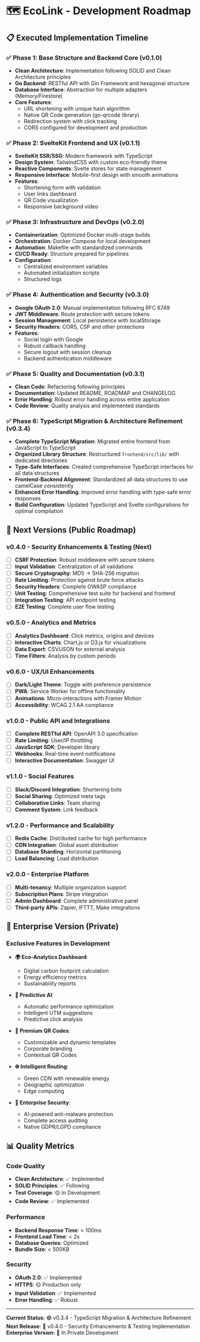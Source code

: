 # 🗺️ EcoLink - Development Roadmap

## 📋 Executed Implementation Timeline

### ✅ Phase 1: Base Structure and Backend Core (v0.1.0)
- **Clean Architecture**: Implementation following SOLID and Clean Architecture principles
- **Go Backend**: RESTful API with Gin Framework and hexagonal structure
- **Database Interface**: Abstraction for multiple adapters (Memory/Firestore)
- **Core Features**: 
  - URL shortening with unique hash algorithm
  - Native QR Code generation (go-qrcode library)
  - Redirection system with click tracking
  - CORS configured for development and production

### ✅ Phase 2: SvelteKit Frontend and UX (v0.1.1)
- **SvelteKit SSR/SSG**: Modern framework with TypeScript
- **Design System**: TailwindCSS with custom eco-friendly theme
- **Reactive Components**: Svelte stores for state management
- **Responsive Interface**: Mobile-first design with smooth animations
- **Features**:
  - Shortening form with validation
  - User links dashboard
  - QR Code visualization
  - Responsive background video

### ✅ Phase 3: Infrastructure and DevOps (v0.2.0)
- **Containerization**: Optimized Docker multi-stage builds
- **Orchestration**: Docker Compose for local development
- **Automation**: Makefile with standardized commands
- **CI/CD Ready**: Structure prepared for pipelines
- **Configuration**:
  - Centralized environment variables
  - Automated initialization scripts
  - Structured logs

### ✅ Phase 4: Authentication and Security (v0.3.0)
- **Google OAuth 2.0**: Manual implementation following RFC 6749
- **JWT Middleware**: Route protection with secure tokens
- **Session Management**: Local persistence with localStorage
- **Security Headers**: CORS, CSP and other protections
- **Features**:
  - Social login with Google
  - Robust callback handling
  - Secure logout with session cleanup
  - Backend authentication middleware

### ✅ Phase 5: Quality and Documentation (v0.3.1)
- **Clean Code**: Refactoring following principles
- **Documentation**: Updated README, ROADMAP and CHANGELOG
- **Error Handling**: Robust error handling across entire application
- **Code Review**: Quality analysis and implemented standards

### ✅ Phase 6: TypeScript Migration & Architecture Refinement (v0.3.4)
- **Complete TypeScript Migration**: Migrated entire frontend from JavaScript to TypeScript
- **Organized Library Structure**: Restructured `frontend/src/lib/` with dedicated directories
- **Type-Safe Interfaces**: Created comprehensive TypeScript interfaces for all data structures
- **Frontend-Backend Alignment**: Standardized all data structures to use camelCase consistently
- **Enhanced Error Handling**: Improved error handling with type-safe error responses
- **Build Configuration**: Updated TypeScript and Svelte configurations for optimal compilation

## 🎯 Next Versions (Public Roadmap)

### v0.4.0 - Security Enhancements & Testing (Next)
- [ ] **CSRF Protection**: Robust middleware with secure tokens
- [ ] **Input Validation**: Centralization of all validations
- [ ] **Secure Cryptography**: MD5 → SHA-256 migration
- [ ] **Rate Limiting**: Protection against brute force attacks
- [ ] **Security Headers**: Complete OWASP compliance
- [ ] **Unit Testing**: Comprehensive test suite for backend and frontend
- [ ] **Integration Testing**: API endpoint testing
- [ ] **E2E Testing**: Complete user flow testing

### v0.5.0 - Analytics and Metrics
- [ ] **Analytics Dashboard**: Click metrics, origins and devices
- [ ] **Interactive Charts**: Chart.js or D3.js for visualizations
- [ ] **Data Export**: CSV/JSON for external analysis
- [ ] **Time Filters**: Analysis by custom periods

### v0.6.0 - UX/UI Enhancements
- [ ] **Dark/Light Theme**: Toggle with preference persistence
- [ ] **PWA**: Service Worker for offline functionality
- [ ] **Animations**: Micro-interactions with Framer Motion
- [ ] **Accessibility**: WCAG 2.1 AA compliance

### v1.0.0 - Public API and Integrations
- [ ] **Complete RESTful API**: OpenAPI 3.0 specification
- [ ] **Rate Limiting**: User/IP throttling
- [ ] **JavaScript SDK**: Developer library
- [ ] **Webhooks**: Real-time event notifications
- [ ] **Interactive Documentation**: Swagger UI

### v1.1.0 - Social Features
- [ ] **Slack/Discord Integration**: Shortening bots
- [ ] **Social Sharing**: Optimized meta tags
- [ ] **Collaborative Links**: Team sharing
- [ ] **Comment System**: Link feedback

### v1.2.0 - Performance and Scalability
- [ ] **Redis Cache**: Distributed cache for high performance
- [ ] **CDN Integration**: Global asset distribution
- [ ] **Database Sharding**: Horizontal partitioning
- [ ] **Load Balancing**: Load distribution

### v2.0.0 - Enterprise Platform
- [ ] **Multi-tenancy**: Multiple organization support
- [ ] **Subscription Plans**: Stripe integration
- [ ] **Admin Dashboard**: Complete administrative panel
- [ ] **Third-party APIs**: Zapier, IFTTT, Make integrations

## 🔮 Enterprise Version (Private)

### Exclusive Features in Development
- **🌍 Eco-Analytics Dashboard**: 
  - Digital carbon footprint calculation
  - Energy efficiency metrics
  - Sustainability reports
  
- **🤖 Predictive AI**: 
  - Automatic performance optimization
  - Intelligent UTM suggestions
  - Predictive click analysis
  
- **🎨 Premium QR Codes**: 
  - Customizable and dynamic templates
  - Corporate branding
  - Contextual QR Codes
  
- **🌐 Intelligent Routing**: 
  - Green CDN with renewable energy
  - Geographic optimization
  - Edge computing
  
- **🔐 Enterprise Security**: 
  - AI-powered anti-malware protection
  - Complete access auditing
  - Native GDPR/LGPD compliance

## 📊 Quality Metrics

### Code Quality
- **Clean Architecture**: ✅ Implemented
- **SOLID Principles**: ✅ Following
- **Test Coverage**: 🟡 In Development
- **Code Review**: ✅ Implemented

### Performance
- **Backend Response Time**: < 100ms
- **Frontend Load Time**: < 2s
- **Database Queries**: Optimized
- **Bundle Size**: < 500KB

### Security
- **OAuth 2.0**: ✅ Implemented
- **HTTPS**: 🟡 Production only
- **Input Validation**: ✅ Implemented
- **Error Handling**: ✅ Robust

---

**Current Status**: 🟢 v0.3.4 - TypeScript Migration & Architecture Refinement
**Next Release**: 🟞 v0.4.0 - Security Enhancements & Testing Implementation
**Enterprise Version**: 🔵 In Private Development